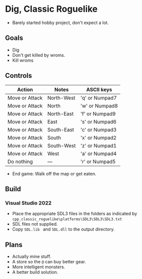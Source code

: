 # Dig, Classic Roguelike
- Barely started hobby project, don't expect a lot.
## Goals
- Dig
- Don't get killed by wroms.
- Kill wroms
## Controls
| Action         | Notes      | ASCII keys     |
| -------------- | ---------- | -------------- |
| Move or Attack | North-West | 'q' or Numpad7 |
| Move or Attack | North      | 'w' or Numpad8 |
| Move or Attack | North-East | 'f' or Numpad9 |
| Move or Attack | East       | 's' or Numpad6 |
| Move or Attack | South-East | 'c' or Numpad3 |
| Move or Attack | South      | 'x' or Numpad2 |
| Move or Attack | South-West | 'z' or Numpad1 |
| Move or Attack | West       | 'a' or Numpad4 |
| Do nothing     | —          | 'r' or Numpad5 |
- End game: Walk off the map or get eaten.
## Build
### Visual Studio 2022
- Place the appropriate SDL3 files in the folders as indicated by `cpp_classic_roguelike\platforms\SDL3\SDL3\SDL3.txt`
- SDL files not supplied.
- Copy `SDL.lib ` and `SDL.dll` to the output directory.
## Plans
- Actually mine stuff.
- A store so the `@` can buy better gear.
- More intelligent monsters.
- A better build solution.
